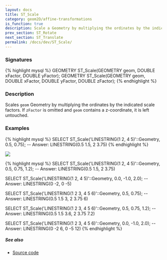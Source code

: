```yaml
---
layout: docs
title: ST_Scale
category: geom2D/affine-transformations
is_function: true
description: Scale a Geometry by multiplying the ordinates by the indicated scale factors
prev_section: ST_Rotate
next_section: ST_Translate
permalink: /docs/dev/ST_Scale/
---
```


### Signatures

{% highlight mysql %}
GEOMETRY ST_Scale(GEOMETRY geom, DOUBLE xFactor, DOUBLE yFactor);
GEOMETRY ST_Scale(GEOMETRY geom, DOUBLE xFactor, DOUBLE yFactor, DOUBLE zFactor);
{% endhighlight %}

### Description

Scales `geom` Geometry by multiplying the ordinates by the indicated scale
factors. If `zFactor` is omitted and `geom` contains a z-coordinate, it
is left untouched.

### Examples

{% highlight mysql %}
SELECT ST_Scale('LINESTRING(1 2, 4 5)'::Geometry, 0.5, 0.75);
-- Answer:    LINESTRING(0.5 1.5, 2 3.75)
{% endhighlight %}

<img class="displayed" src="../ST_Scale.png"/>

{% highlight mysql %}
SELECT ST_Scale('LINESTRING(1 2, 4 5)'::Geometry, 0.5, 0.75, 1.2);
-- Answer:    LINESTRING(0.5 1.5, 2 3.75)

SELECT ST_Scale('LINESTRING(1 2, 4 5)'::Geometry, 0.0, -1.0, 2.0);
-- Answer:    LINESTRING(0 -2, 0 -5)

SELECT ST_Scale('LINESTRING(1 2 3, 4 5 6)'::Geometry, 0.5, 0.75);
-- Answer:    LINESTRING(0.5 1.5 3, 2 3.75 6)

SELECT ST_Scale('LINESTRING(1 2 3, 4 5 6)'::Geometry, 0.5, 0.75, 1.2);
-- Answer:    LINESTRING(0.5 1.5 3.6, 2 3.75 7.2)

SELECT ST_Scale('LINESTRING(1 2 3, 4 5 6)'::Geometry, 0.0, -1.0, 2.0);
-- Answer:    LINESTRING(0 -2 6, 0 -5 12)
{% endhighlight %}

##### See also

* <a href="https://github.com/orbisgis/h2gis/blob/master/h2spatial-ext/src/main/java/org/h2gis/h2spatialext/function/spatial/affine_transformations/ST_Scale.java" target="_blank">Source code</a>
